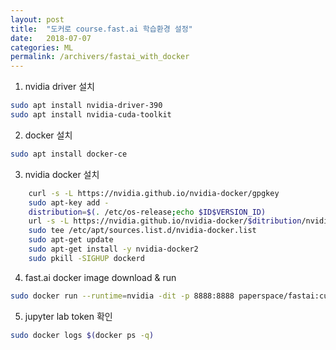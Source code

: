 ```yaml
---
layout: post
title:  "도커로 course.fast.ai 학습환경 설정"
date:   2018-07-07
categories: ML
permalink: /archivers/fastai_with_docker
---
```


1. nvidia driver 설치
```sh
sudo apt install nvidia-driver-390
sudo apt install nvidia-cuda-toolkit
```
2. docker 설치
```sh
sudo apt install docker-ce
```
3. nvidia docker 설치
```sh
    curl -s -L https://nvidia.github.io/nvidia-docker/gpgkey
    sudo apt-key add - 
    distribution=$(. /etc/os-release;echo $ID$VERSION_ID)
    url -s -L https://nvidia.github.io/nvidia-docker/$ditribution/nvidia-docker.list
    sudo tee /etc/apt/sources.list.d/nvidia-docker.list
    sudo apt-get update
    sudo apt-get install -y nvidia-docker2
    sudo pkill -SIGHUP dockerd
```
4. fast.ai docker image download & run
```sh
sudo docker run --runtime=nvidia -dit -p 8888:8888 paperspace/fastai:cuda9_pytorchJL
```
5. jupyter lab token 확인
```sh
sudo docker logs $(docker ps -q)
```
